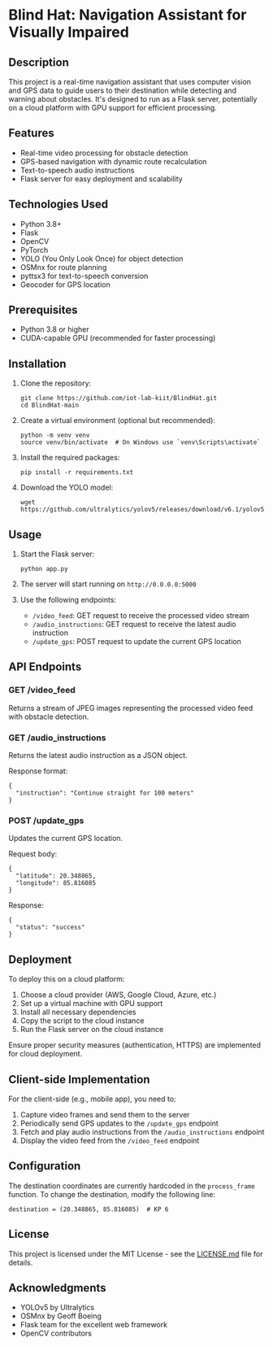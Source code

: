# Blind Hat: Navigation Assistant for Visually Impaired

## Description

This project is a real-time navigation assistant that uses computer vision and GPS data to guide users to their destination while detecting and warning about obstacles. It's designed to run as a Flask server, potentially on a cloud platform with GPU support for efficient processing.

## Features

- Real-time video processing for obstacle detection
- GPS-based navigation with dynamic route recalculation
- Text-to-speech audio instructions
- Flask server for easy deployment and scalability

## Technologies Used

- Python 3.8+
- Flask
- OpenCV
- PyTorch
- YOLO (You Only Look Once) for object detection
- OSMnx for route planning
- pyttsx3 for text-to-speech conversion
- Geocoder for GPS location

## Prerequisites

- Python 3.8 or higher
- CUDA-capable GPU (recommended for faster processing)

## Installation

1. Clone the repository:
   ```
   git clone https://github.com/iot-lab-kiit/BlindHat.git
   cd BlindHat-main
   ```

2. Create a virtual environment (optional but recommended):
   ```
   python -m venv venv
   source venv/bin/activate  # On Windows use `venv\Scripts\activate`
   ```

3. Install the required packages:
   ```
   pip install -r requirements.txt
   ```

4. Download the YOLO model:
   ```
   wget https://github.com/ultralytics/yolov5/releases/download/v6.1/yolov5s.pt
   ```

## Usage

1. Start the Flask server:
   ```
   python app.py
   ```

2. The server will start running on `http://0.0.0.0:5000`

3. Use the following endpoints:
   - `/video_feed`: GET request to receive the processed video stream
   - `/audio_instructions`: GET request to receive the latest audio instruction
   - `/update_gps`: POST request to update the current GPS location

## API Endpoints

### GET /video_feed

Returns a stream of JPEG images representing the processed video feed with obstacle detection.

### GET /audio_instructions

Returns the latest audio instruction as a JSON object.

Response format:
```
{
  "instruction": "Continue straight for 100 meters"
}
```

### POST /update_gps

Updates the current GPS location.

Request body:
```
{
  "latitude": 20.348865,
  "longitude": 85.816085
}
```

Response:
```
{
  "status": "success"
}
```

## Deployment

To deploy this on a cloud platform:

1. Choose a cloud provider (AWS, Google Cloud, Azure, etc.)
2. Set up a virtual machine with GPU support
3. Install all necessary dependencies
4. Copy the script to the cloud instance
5. Run the Flask server on the cloud instance

Ensure proper security measures (authentication, HTTPS) are implemented for cloud deployment.

## Client-side Implementation

For the client-side (e.g., mobile app), you need to:

1. Capture video frames and send them to the server
2. Periodically send GPS updates to the `/update_gps` endpoint
3. Fetch and play audio instructions from the `/audio_instructions` endpoint
4. Display the video feed from the `/video_feed` endpoint

## Configuration

The destination coordinates are currently hardcoded in the `process_frame` function. To change the destination, modify the following line:

```
destination = (20.348865, 85.816085)  # KP 6
```

## License

This project is licensed under the MIT License - see the [LICENSE.md](LICENSE.md) file for details.

## Acknowledgments

- YOLOv5 by Ultralytics
- OSMnx by Geoff Boeing
- Flask team for the excellent web framework
- OpenCV contributors
